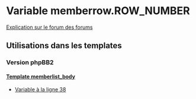 # Variable memberrow.ROW_NUMBER
[Explication sur le forum des forums](http://forum.forumactif.com/t294113-listing-des-variables#memberrow.ROW_NUMBER)

## Utilisations dans les templates

### Version phpBB2

#### [Template memberlist_body](subsilver/memberlist_body.md)
* [Variable à la ligne 38](../subsilver/memberlist_body.tpl#L38)